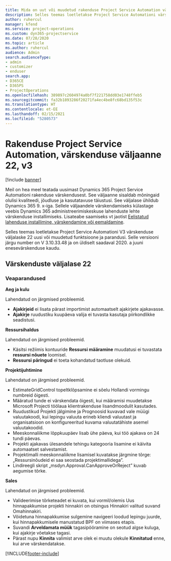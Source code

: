 ```yaml
---
title: Mida on uut või muudetud rakenduse Project Service Automation värskenduse väljaandes 22, V3
description: Selles teemas loetletakse Project Service Automationi värskenduse väljalaske 22, V3 saadaolevaid funktsioone ja parandusi.
author: ruhercul
manager: kfend
ms.service: project-operations
ms.custom: dyn365-projectservice
ms.date: 07/28/2020
ms.topic: article
ms.author: ruhercul
audience: Admin
search.audienceType:
- admin
- customizer
- enduser
search.app:
- D365CE
- D365PS
- ProjectOperations
ms.openlocfilehash: 389897c2604974a0bf7f221758dd03e1748ffeb5
ms.sourcegitcommit: fa32b1893286f20271fa4ec4be8fc68bd135f53c
ms.translationtype: HT
ms.contentlocale: et-EE
ms.lasthandoff: 02/15/2021
ms.locfileid: "5280573"
---
```

# <a name="project-service-automation-update-release-22-v3"></a>Rakenduse Project Service Automation, värskenduse väljaanne 22, v3

[!include [banner](../includes/psa-now-project-operations.md)]

Meil on hea meel teatada uusimast Dynamics 365 Project Service Automationi rakenduse värskendusest. See väljaanne sisaldab mõningaid olulisi kvaliteedi, jõudluse ja kasutatavuse täiustusi. See väljalase ühildub Dynamics 365 9. x-iga. Sellele väljaandele värskendamiseks külastage veebis Dynamics 365 administreerimiskeskuse lahenduste lehte värskenduse installimiseks. Lisateabe saamiseks vt jaotist [Eelistatud lahenduse installimine, värskendamine või eemaldamine](https://docs.microsoft.com/power-platform/admin/install-remove-preferred-solution).

Selles teemas loetletakse Project Service Automationi V3 värskenduse väljalaske 22 uusi või muudetud funktsioone ja parandusi. Selle versiooni järgu number on V 3.10.33.48 ja on üldiselt saadaval 2020. a juuni enesevärskenduse kaudu.

## <a name="update-release-22"></a>Värskenduste väljalase 22

### <a name="bug-fixes"></a>Veaparandused



**Aeg ja kulu**

Lahendatud on järgmised probleemid.

- **Ajakirjeid** ei lisata pärast importimist automaatselt ajakirjete ajakavasse.
- **Ajakirje** ruudustiku kuupäeva valija ei tuvasta kasutaja piirkondlikke seadistusi.

**Ressursihaldus**

Lahendatud on järgmised probleemid.

- Käsitsi režiimis kontuuride **Ressursi määramine** muudatusi ei tuvastata **ressursi nõuete** loomisel.
- **Ressursi päringud** ei toeta kohandatud taotluse olekuid.

**Projektijuhtimine**

Lahendatud on järgmised probleemid.

- EstimateGridControl topeltklõpsamine ei sõelu Hollandi vormingu numbreid õigesti.
- Määratud tunde ei värskendata õigesti, kui määramisi muudetakse Microsoft Projecti töölaua klientrakenduse lisandmoodulit kasutades.
- Ruudustikud Projekti jälgimine ja Prognoosid kuvavad vale müügi valuutakoodi, kui lepingu valuuta erineb kliendi valuutast ja organisatsioon on konfigureeritud kuvama valuutatähiste asemel valuutakoodid.
- Meeskonnaliikme lõppkuupäev lisab ühe päeva, kui töö ajakava on 24 tundi päevas.
- Projekti ajakavas ülesandele tehingu kategooria lisamine ei käivita automaatset salvestamist.
- Projektimalli meeskonnaliikme lisamisel kuvatakse järgmine tõrge: „Ressursinõudeid ei saa seostada projektimallidega”. 
- Lindireegli skript „msdyn.Approval.CanApproveOrReject” kuvab aegumise tõrke.

**Sales**

Lahendatud on järgmised probleemid.

- Valideerimise tõrketeadet ei kuvata, kui vormil/olemis Uus hinnapakkumise projekti hinnakiri on otsingus Hinnakiri valitud suvand Omahinnakiri.
- Võidetuna hinnapakkumise sulgemine navigeeri loodud lepingu juurde, kui hinnapakkumisele manustatud BPF on viimases etapis.
- Suvandi **Arveldamata müük** tagasipööramine on seotud algse kuluga, kui ajakirje võetakse tagasi.
- Pärast nupu **Kinnita** valimist arve olek ei muutu olekule **Kinnitatud** enne, kui arve värskendatakse.


[!INCLUDE[footer-include](../includes/footer-banner.md)]